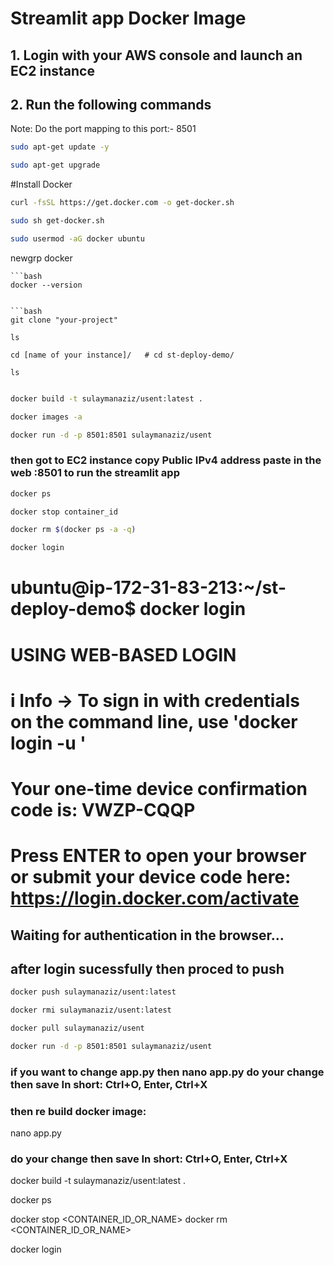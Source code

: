 # Streamlit app Docker Image

## 1. Login with your AWS console and launch an EC2 instance
## 2. Run the following commands

Note: Do the port mapping to this port:- 8501

```bash
sudo apt-get update -y
```
```bash
sudo apt-get upgrade
```

#Install Docker
```bash
curl -fsSL https://get.docker.com -o get-docker.sh
```
```bash
sudo sh get-docker.sh
```
```bash
sudo usermod -aG docker ubuntu
```

newgrp docker
```
```bash
docker --version
```


```

```bash
git clone "your-project"

ls

cd [name of your instance]/   # cd st-deploy-demo/

ls


```

```bash
docker build -t sulaymanaziz/usent:latest . 
```

```bash
docker images -a  
```

```bash
docker run -d -p 8501:8501 sulaymanaziz/usent
```
### then got to EC2 instance copy  Public IPv4 address  paste in the web :8501 to run the streamlit app


```bash
docker ps  
```

```bash
docker stop container_id
```

```bash
docker rm $(docker ps -a -q)
```

```bash
docker login 
```
# ubuntu@ip-172-31-83-213:~/st-deploy-demo$ docker login

# USING WEB-BASED LOGIN

# i Info → To sign in with credentials on the command line, use 'docker login -u <username>'
         

# Your one-time device confirmation code is: VWZP-CQQP
# Press ENTER to open your browser or submit your device code here: https://login.docker.com/activate

## Waiting for authentication in the browser…
## after login sucessfully then proced to push 



```bash
docker push sulaymanaziz/usent:latest 
```

```bash
docker rmi sulaymanaziz/usent:latest
```

```bash
docker pull sulaymanaziz/usent
```
```bash
docker run -d -p 8501:8501 sulaymanaziz/usent
```

### if you want to change app.py then nano app.py   do your change then save In short: Ctrl+O, Enter, Ctrl+X
### then re build docker image:
nano app.py 
### do your change then save In short: Ctrl+O, Enter, Ctrl+X
docker build -t sulaymanaziz/usent:latest .

docker ps

docker stop <CONTAINER_ID_OR_NAME>
docker rm <CONTAINER_ID_OR_NAME>

docker login 








